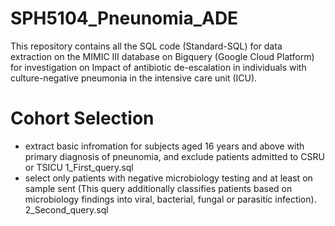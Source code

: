 # SPH5104_Pneunomia_ADE
This repository contains all the SQL code (Standard-SQL) for data extraction on the MIMIC III database on Bigquery (Google Cloud Platform) for investigation on Impact of antibiotic de-escalation in individuals with culture-negative pneumonia in the intensive care unit (ICU). 

# Cohort Selection
* extract basic infromation for subjects aged 16 years and above with primary diagnosis of pneunomia, and exclude patients admitted to CSRU or TSICU
 1_First_query.sql
* select only patients with negative microbiology testing and at least on sample sent (This query additionally classifies patients based on microbiology findings into viral, bacterial, fungal or parasitic infection).
 2_Second_query.sql
 
